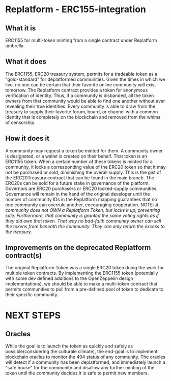 # Replatform - ERC155-integration  
## What it is  
ERC1155 for multi-token minting from a single contract under Replatform umbrella

## What it does  
The ERC1155, ERC20 treasury system, permits for a tradeable token as a "gold-standard" for deplatformed communities. Given the times in which we live, no one can be certain that their favorite online community will exist tomorrow. The Replatform contract provides a token for anonymous verification of identity. Thus, if a community is disbanded, all the token owners from that community would be able to find one another without ever revealing their true identities. Every community is able to draw from the treasury to supply their favorite forum, board, or channel with a common identity that is completely on the blockchain and removed from the whims of censorship. 

## How it does it  
A community may request a token be minted for them. A community owner is designated, or a wallet is created on their behalf. That token is an ERC1155 token. When a certain number of these tokens is minted for a community, it locks a corresponding value of the ERC20 token so that it may not be purchased or sold, diminishing the overall supply. This is the gist of the ERC20Treasury contract that can be found in the main branch. The ERC20s can be sold for a future stake in governance of the platform. Governors are ERC20 purchasers or ERC20 locked-supply communities. Governance will remain in the hand of the original developer until the number of community IDs in the Replatform mapping guarantees that no one community can overrule another, encouraging cooperation. NOTE: *A community does not OWN a Replatform Token, but locks it up, preventing sale. Furthermore, that community is granted the same voting rights as if they did own that token. That way no bad-faith community owner can sell the tokens from beneath the community. They can only return the excess to the treasury.*

## Improvements on the deprecated Replatform contract(s)
The original Replatform Token was a single ERC20 token doing the work for multiple token contracts. 
By implementing the ERC1155 token (potentially with some dev defined additions to the OpenZeppelin design implementations), 
we should be able to make a multi-token contract that permits communities to pull from a pre-defined pool of token to dedicate 
to their specific community. 

# NEXT STEPS  
## Oracles  
While the goal is to launch the token as quickly and safely as possible(considering the culturale climate), the end-goal is to implement blockchain oracles to monitor the 404 status of any community. The oracles will detect if a community has been deplatformed, and immediately launch a "safe house" for the community and disallow any further minting of the token until the community decides it is safe to permit new members. 
